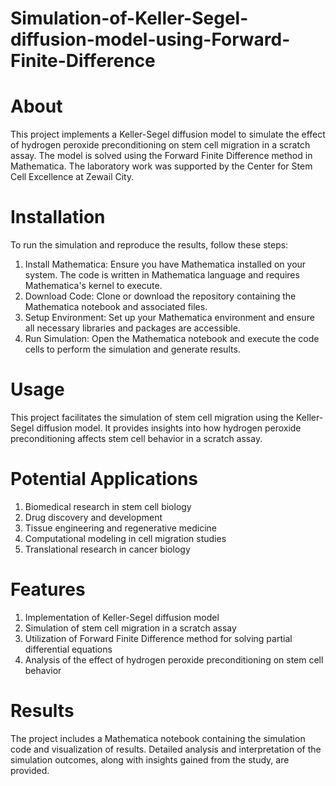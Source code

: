 # Simulation-of-Keller-Segel-diffusion-model-using-Forward-Finite-Difference

# About
This project implements a Keller-Segel diffusion model to simulate the effect of hydrogen peroxide preconditioning on stem cell migration in a scratch assay. The model is solved using the Forward Finite Difference method in Mathematica. The laboratory work was supported by the Center for Stem Cell Excellence at Zewail City.

# Installation
To run the simulation and reproduce the results, follow these steps:

1. Install Mathematica: Ensure you have Mathematica installed on your system. The code is written in Mathematica language and requires Mathematica's kernel to execute.
2. Download Code: Clone or download the repository containing the Mathematica notebook and associated files.
3. Setup Environment: Set up your Mathematica environment and ensure all necessary libraries and packages are accessible.
4. Run Simulation: Open the Mathematica notebook and execute the code cells to perform the simulation and generate results.

# Usage
This project facilitates the simulation of stem cell migration using the Keller-Segel diffusion model. It provides insights into how hydrogen peroxide preconditioning affects stem cell behavior in a scratch assay.

# Potential Applications
1. Biomedical research in stem cell biology
2. Drug discovery and development
3. Tissue engineering and regenerative medicine
4. Computational modeling in cell migration studies
5. Translational research in cancer biology


# Features
1. Implementation of Keller-Segel diffusion model
2. Simulation of stem cell migration in a scratch assay
3. Utilization of Forward Finite Difference method for solving partial differential equations
4. Analysis of the effect of hydrogen peroxide preconditioning on stem cell behavior

# Results
The project includes a Mathematica notebook containing the simulation code and visualization of results. Detailed analysis and interpretation of the simulation outcomes, along with insights gained from the study, are provided.
